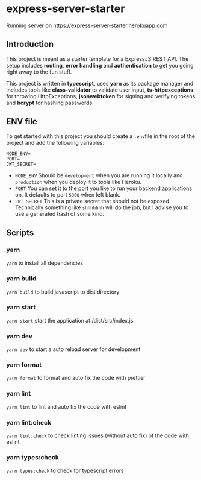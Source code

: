 # express-server-starter

Running server on https://express-server-starter.herokuapp.com

## Introduction

This project is meant as a starter template for a ExpressJS REST API. The setup includes **routing**, **error handling** and **authentication** to get you going right away to the fun stuff.

This project is written in **typescript**, uses **yarn** as its package manager and includes tools like **class-validator** to validate user input, **ts-httpexceptions** for throwing HttpExceptions,
**jsonwebtoken** for signing and verifying tokens and **bcrypt** for hashing passwords.

## ENV file

To get started with this project you should create a `.env`file in the root of the project and add the following variables:

```
NODE_ENV=
PORT=
JWT_SECRET=
```

- `NODE_ENV` Should be `development` when you are running it locally and `production` when you deploy it to tools like Heroku.
- `PORT` You can set it to the port you like to run your backend applications on. It defaults to port `5000` when left blank.
- `JWT_SECRET` This is a private secret that should not be exposed. Technically something like `shhhhhhh` will do the job, but I advise you to use a generated hash of some kind.

## Scripts

### yarn

`yarn` to install all dependencies

### yarn build

`yarn build` to build javascript to dist directory

### yarn start

`yarn start` start the application at /dist/src/index.js

### yarn dev

`yarn dev` to start a auto reload server for development

### yarn format

`yarn format` to format and auto fix the code with prettier

### yarn lint

`yarn lint` to lint and auto fix the code with eslint

### yarn lint:check

`yarn lint:check` to check linting issues (without auto fix) of the code with eslint

### yarn types:check

`yarn types:check` to check for typescript errors
